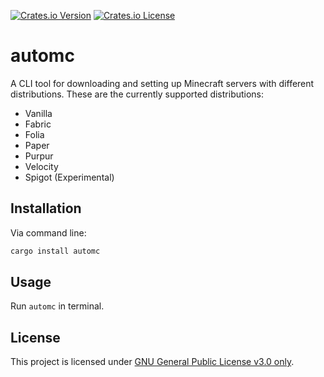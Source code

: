 [![Crates.io Version](https://img.shields.io/crates/v/automc)](https://crates.io/crates/automc)
[![Crates.io License](https://img.shields.io/crates/l/automc)](https://github.com/TgZ39/automc/blob/master/LICENSE)

# automc

A CLI tool for downloading and setting up Minecraft servers with different distributions. These are the currently supported distributions:
- Vanilla
- Fabric
- Folia
- Paper
- Purpur
- Velocity
- Spigot (Experimental)


## Installation

Via command line:

```sh
cargo install automc
```
## Usage

Run `automc` in terminal.

## License

This project is licensed under [GNU General Public License v3.0 only](https://spdx.org/licenses/GPL-3.0-only.html).

